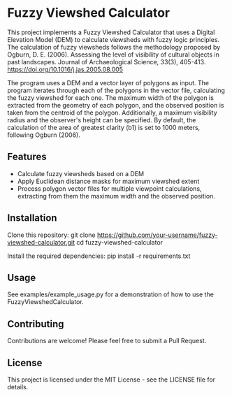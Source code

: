 # Fuzzy Viewshed Calculator
This project implements a Fuzzy Viewshed Calculator that uses a Digital Elevation Model (DEM) to calculate viewsheds with fuzzy logic principles. The calculation of fuzzy viewsheds follows the methodology proposed by Ogburn, D. E. (2006). Assessing the level of visibility of cultural objects in past landscapes. Journal of Archaeological Science, 33(3), 405-413. https://doi.org/10.1016/j.jas.2005.08.005

The program uses a DEM and a vector layer of polygons as input. The program iterates through each of the polygons in the vector file, calculating the fuzzy viewshed for each one. The maximum width of the polygon is extracted from the geometry of each polygon, and the observed position is taken from the centroid of the polygon. Additionally, a maximum visibility radius and the observer's height can be specified. By default, the calculation of the area of greatest clarity (b1) is set to 1000 meters, following Ogburn (2006).

## Features

- Calculate fuzzy viewsheds based on a DEM
- Apply Euclidean distance masks for maximum viewshed extent
- Process polygon vector files for multiple viewpoint calculations, extracting from them the maximum width and the observed position.

## Installation

Clone this repository:
git clone https://github.com/your-username/fuzzy-viewshed-calculator.git
cd fuzzy-viewshed-calculator

Install the required dependencies:
pip install -r requirements.txt

## Usage
See examples/example_usage.py for a demonstration of how to use the FuzzyViewshedCalculator.

## Contributing
Contributions are welcome! Please feel free to submit a Pull Request.

## License
This project is licensed under the MIT License - see the LICENSE file for details.
